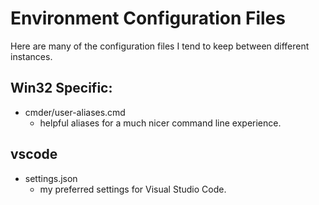 # Environment Configuration Files

Here are many of the configuration files I tend to keep between different instances.

## Win32 Specific:
- cmder/user-aliases.cmd
  - helpful aliases for a much nicer command line experience.

## vscode
- settings.json
  - my preferred settings for Visual Studio Code.
